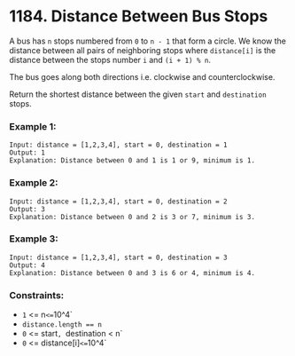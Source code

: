 # 1184. Distance Between Bus Stops

A bus has `n` stops numbered from `0` to `n - 1` that form a circle. We know the distance between all pairs of neighboring stops where `distance[i]` is the distance between the stops number `i` and `(i + 1) % n`.

The bus goes along both directions i.e. clockwise and counterclockwise.

Return the shortest distance between the given `start` and `destination` stops.

### Example 1:

```
Input: distance = [1,2,3,4], start = 0, destination = 1
Output: 1
Explanation: Distance between 0 and 1 is 1 or 9, minimum is 1.
```

### Example 2:

```
Input: distance = [1,2,3,4], start = 0, destination = 2
Output: 3
Explanation: Distance between 0 and 2 is 3 or 7, minimum is 3.
```

### Example 3:

```
Input: distance = [1,2,3,4], start = 0, destination = 3
Output: 4
Explanation: Distance between 0 and 3 is 6 or 4, minimum is 4.
```

### Constraints:

- `1` <= n` <= `10^4`
- `distance.length == n`
- `0` <= start`, `destination < n`
- `0` <= distance[i]` <= `10^4`
